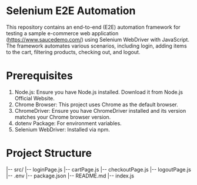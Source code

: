 # Selenium E2E Automation
This repository contains an end-to-end (E2E) automation framework for testing a sample e-commerce web application (https://www.saucedemo.com/) using Selenium WebDriver with JavaScript. The framework automates various scenarios, including login, adding items to the cart, filtering products, checking out, and logout.
# Prerequisites
1) Node.js: Ensure you have Node.js installed. Download it from Node.js Official Website.
2) Chrome Browser: This project uses Chrome as the default browser.
3) ChromeDriver: Ensure you have ChromeDriver installed and its version matches your Chrome browser version.
4) dotenv Package: For environment variables.
5) Selenium WebDriver: Installed via npm.

# Project Structure
|-- src/
    |-- loginPage.js
    |-- cartPage.js
    |-- checkoutPage.js
    |-- logoutPage.js
|-- .env
|-- package.json
|-- README.md
|-- index.js



